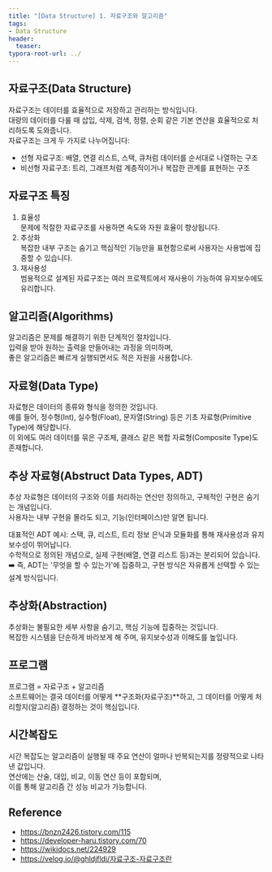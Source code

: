 ```yaml
---
title: "[Data Structure] 1. 자료구조와 알고리즘"
tags:
- Data Structure
header:
  teaser:
typora-root-url: ../
---
```


<!-- <img src="{{ '이미지경로' | relative_url }}" alt="이미지" width="30%"> -->

## 자료구조(Data Structure)
<!-- 데이터를 효율적으로 저장하고 관리하는 방식을 말한다.  
대량의 데이터를 효율적으로 관리할 수 있는 데이터 구조를 의미한다.  
삽입, 수정, 삭제, 검색, 정렬, 병합, 순회 등 기본 연산을 지원하고   
데이터를 표현하고 조작하는 데 핵심적인 역할을 한다.  
자료구조는 크기 선형 자료구조와 비선형 자료구조로 나누어진다. 
선형 자료구조(데이터를 일렬로 나열하는 구조)
- 배열, 연결리스트, 스택, 큐

비션형 자료구조(데이터를 계층적 또는 복잡한 관계로 연결하는 구조)
- 트리, 그래프
-->
자료구조는 데이터를 효율적으로 저장하고 관리하는 방식입니다.  
대량의 데이터를 다룰 때 삽입, 삭제, 검색, 정렬, 순회 같은 기본 연산을 효율적으로 처리하도록 도와줍니다.  
자료구조는 크게 두 가지로 나누어집니다:
- 선형 자료구조: 배열, 연결 리스트, 스택, 큐처럼 데이터를 순서대로 나열하는 구조
- 비선형 자료구조: 트리, 그래프처럼 계층적이거나 복잡한 관계를 표현하는 구조

## 자료구조 특징
<!-- 1. 효율성
- 자료구조 사용의 목적은 효율적인 데이터관리 및 사용이다. 문제에 알맞은 자료구조를 사용하면 효율성이 증가한다.
2. 추상화
- 복잡한 자료, 모듈, 시스템 등으로부터 핵심적인 개념, 기능을 간추려 내는 것이다.
3. 재사용성
- 자료구조를 설계할 때 특정 프로그램에서만 동작하게 설계하지 않는다. 다양한 프로그램에서 동작할 수 있도록 범용성 있게 설계해 다른 프로젝트에서도 사용 가능하다. -->
1. 효율성  
문제에 적절한 자료구조를 사용하면 속도와 자원 효율이 향상됩니다.
2. 추상화  
복잡한 내부 구조는 숨기고 핵심적인 기능만을 표현함으로써 사용자는 사용법에 집중할 수 있습니다.
3. 재사용성  
범용적으로 설계된 자료구조는 여러 프로젝트에서 재사용이 가능하여 유지보수에도 유리합니다.

## 알고리즘(Algorithms)
<!-- 특정 문제를 해결하기 위한 단계적인 절차이다.  
컴퓨터 과학에서 알고리즘은 입력 데이터를 받아 원하는 결과를 출력하는 절차이며,   
효율적인 알고리즘은 실행 시간과 자원 사용을 최소화한다. -->
알고리즘은 문제를 해결하기 위한 단계적인 절차입니다.  
입력을 받아 원하는 출력을 만들어내는 과정을 의미하며,  
좋은 알고리즘은 빠르게 실행되면서도 적은 자원을 사용합니다.

## 자료형(Data Type)
<!-- 데이터의 종류를 의미한다.  
정수, 실수, 문자열 등이 기초적인 자료형이다.  
복잡한 자료형을 만들때는 연산자가 아닌 함수로 작성한다. -->
자료형은 데이터의 종류와 형식을 정의한 것입니다.  
예를 들어, 정수형(Int), 실수형(Float), 문자열(String) 등은 기초 자료형(Primitive Type)에 해당합니다.  
이 외에도 여러 데이터를 묶은 구조체, 클래스 같은 복합 자료형(Composite Type)도 존재합니다.  

## 추상 자료형(Abstruct Data Types, ADT)
<!-- 데이터의 논리적 구조와 연산을 정의하면서 구현 세부사항은 숨기는 개념이다.  
사용자는 기능에만 집중할 수 있고, 내부 구현은 몰라도 된다.  
장보 은닉과 모듈화를 통해 코드의 재사용성과 유지보수성을 높일 수 있다.  
스택, 큐, 리스트, 트리와 같은 자료형을 의미한디.  
실제적인 구현으로부터 군리되어 정의된 자료형으로 자료형을 추상적(수학적)으로 정의함을 의미한다. -->
추상 자료형은 데이터의 구조와 이를 처리하는 연산만 정의하고, 구체적인 구현은 숨기는 개념입니다.  
사용자는 내부 구현을 몰라도 되고, 기능(인터페이스)만 알면 됩니다.

대표적인 ADT 예시: 스택, 큐, 리스트, 트리
정보 은닉과 모듈화를 통해 재사용성과 유지보수성이 뛰어납니다.  
수학적으로 정의된 개념으로, 실제 구현(배열, 연결 리스트 등)과는 분리되어 있습니다.  
➡️ 즉, ADT는 '무엇을 할 수 있는가'에 집중하고, 구현 방식은 자유롭게 선택할 수 있는 설계 방식입니다.  

## 추상화(Abstraction)
<!-- 시스템의 간략화된 기술 또는 명세로서 시스템의 핵심적인 구조나 동작에만 집중하는 것이다.  
좋은 추상화는 사용자에게 중요한 정보는 강조되고 중요하지 않는 구현 세부 사항은 제거된다. -->
추상화는 불필요한 세부 사항을 숨기고, 핵심 기능에 집중하는 것입니다.  
복잡한 시스템을 단순하게 바라보게 해 주며, 유지보수성과 이해도를 높입니다.

## 프로그램
프로그램 = 자료구조 + 알고리즘  
소프트웨어는 결국 데이터를 어떻게 **구조화(자료구조)**하고,
그 데이터를 어떻게 처리할지(알고리즘) 결정하는 것이 핵심입니다.

<!-- ## 알고리즘 수행시간 측정방법
단순한 방법은 알고리즘을 프로그래밍 언어로 작성 및 실행시켜서 수행시간을 측정하는 방식이다.   
하지만 하드웨어나 프로그래밍 언어에 따라 수행 시간이 다르고 실험되지 않는 입력에 대해서는 수행시간을 주장할 수 없다.

## 알고리즘 복잡도 분석방법
알고리즘 분석에서 좋다는 의미는 크게 2가지의 측면을 고려할 수 있다.  
알고리즘의 수행시간과 기억공간의 양이다.  
알고리즘 수행시간 분석을 시간복잡도(time complexity)라고 하고   
알고리즘이 사용하는 기억 공간 분석을 공간복잡도(space complexity)라고 한다.  
알고리즘 복잡도는 시간복잡도를 사용한다. 이유는 알고리즘이 차지하는 공간보다는 수행 시간에 더 관심이 있기 때문이다.    -->

## 시간복잡도
<!-- 알고리즘의 절대적인 수행 시간을 나타내는 것이 아니라 알고리즘을 이루고 있는 연산들이 몇번이나 수행되는지를 숫자로 표시한다.  
연산에는 산술연산, 대입연산, 비교연산, 이동연산 등이 있다.   
즉 연산의 개수를 계산하여 알고리즘을 비교할 수 있다. -->
시간 복잡도는 알고리즘이 실행될 때 주요 연산이 얼마나 반복되는지를 정량적으로 나타낸 값입니다.  
연산에는 산술, 대입, 비교, 이동 연산 등이 포함되며,  
이를 통해 알고리즘 간 성능 비교가 가능합니다.  

## Reference
- https://bnzn2426.tistory.com/115
- https://developer-haru.tistory.com/70
- https://wikidocs.net/224929
- https://velog.io/@ghldjfldj/자료구조-자료구조란